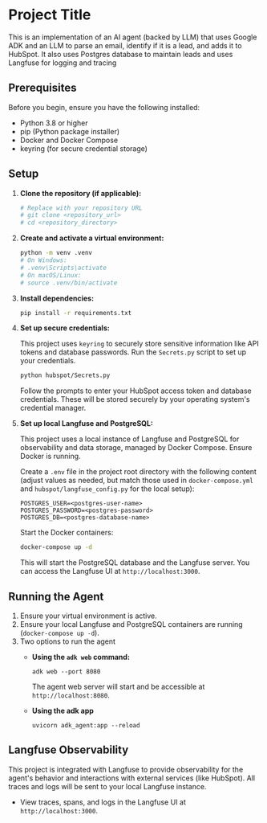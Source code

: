 # Project Title

This is an implementation of an AI agent (backed by LLM) that uses Google ADK and an LLM to parse an email, identify if it is a lead, and adds it to HubSpot. It also uses Postgres database to maintain leads and uses Langfuse for logging and tracing

## Prerequisites

Before you begin, ensure you have the following installed:

*   Python 3.8 or higher
*   pip (Python package installer)
*   Docker and Docker Compose
*   keyring (for secure credential storage)

## Setup

1.  **Clone the repository (if applicable):**

    ```bash
    # Replace with your repository URL
    # git clone <repository_url>
    # cd <repository_directory>
    ```

2.  **Create and activate a virtual environment:**

    ```bash
    python -m venv .venv
    # On Windows:
    # .venv\Scripts\activate
    # On macOS/Linux:
    # source .venv/bin/activate
    ```

3.  **Install dependencies:**

    ```bash
    pip install -r requirements.txt
    ```

4.  **Set up secure credentials:**

    This project uses `keyring` to securely store sensitive information like API tokens and database passwords. Run the `Secrets.py` script to set up your credentials.

    ```bash
    python hubspot/Secrets.py
    ```

    Follow the prompts to enter your HubSpot access token and database credentials. These will be stored securely by your operating system's credential manager.

5.  **Set up local Langfuse and PostgreSQL:**

    This project uses a local instance of Langfuse and PostgreSQL for observability and data storage, managed by Docker Compose. Ensure Docker is running.

    Create a `.env` file in the project root directory with the following content (adjust values as needed, but match those used in `docker-compose.yml` and `hubspot/langfuse_config.py` for the local setup):

    ```dotenv
    POSTGRES_USER=<postgres-user-name>
    POSTGRES_PASSWORD=<postgres-password>
    POSTGRES_DB=<postgres-database-name>
    ```

    Start the Docker containers:

    ```bash
    docker-compose up -d
    ```

    This will start the PostgreSQL database and the Langfuse server. You can access the Langfuse UI at `http://localhost:3000`.

## Running the Agent

1.  Ensure your virtual environment is active.
2.  Ensure your local Langfuse and PostgreSQL containers are running (`docker-compose up -d`).
3.  Two options to run the agent 
    * **Using the `adk web` command:**
        ```
        adk web --port 8080
        ```
        The agent web server will start and be accessible at `http://localhost:8080`.

    * **Using the adk app**
        ```
        uvicorn adk_agent:app --reload
        ```

## Langfuse Observability

This project is integrated with Langfuse to provide observability for the agent's behavior and interactions with external services (like HubSpot). All traces and logs will be sent to your local Langfuse instance.

*   View traces, spans, and logs in the Langfuse UI at `http://localhost:3000`.
